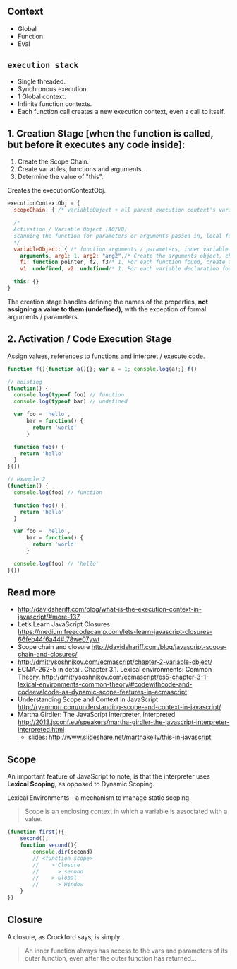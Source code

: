 ## Context
- Global
- Function
- Eval

## `execution stack`
- Single threaded.
- Synchronous execution.
- 1 Global context.
- Infinite function contexts.
- Each function call creates a new execution context, even a call to itself.

## 1. Creation Stage [when the function is called, but before it executes any code inside]:
1. Create the Scope Chain.
2. Create variables, functions and arguments.
3. Determine the value of "this".

Creates the executionContextObj.
```js
executionContextObj = {
  scopeChain: { /* variableObject + all parent execution context's variableObject */ },

  /*
  Activation / Variable Object [AO/VO]
  scanning the function for parameters or arguments passed in, local function declarations and local variable declarations.
  */
  variableObject: { /* function arguments / parameters, inner variable and function declarations */ },
    arguments, arg1: 1, arg2: "arg2",/* Create the arguments object, check the context for parameters, initialize the name and value and create a reference copy. */    
    f1: function pointer, f2, f3/* 1. For each function found, create a property in the variable object that is the exact function name, which has a reference pointer to the function in memory. 2. If the function name exists already, the reference pointer value will be _overwritten_. */
    v1: undefined, v2: undefined/* 1. For each variable declaration found, create a property in the variable object that is the variable name, and initialize the value as undefined. 2. If the variable name already exists in the variable object, do nothing and continue scanning. */

  this: {}
}
```

The creation stage handles defining the names of the properties,
**not assigning a value to them (undefined)**, with the exception of formal arguments / parameters.

## 2. Activation / Code Execution Stage
Assign values, references to functions and interpret / execute code.

```js
function f(){function a(){}; var a = 1; console.log(a);} f()

// hoisting
(function() {
  console.log(typeof foo) // function
  console.log(typeof bar) // undefined

  var foo = 'hello',
      bar = function() {
        return 'world'
      }

  function foo() {
    return 'hello'
  }
}())

// example 2
(function() {
  console.log(foo) // function  

  function foo() {
    return 'hello'
  }

  var foo = 'hello',
      bar = function() {
        return 'world'
      }

  console.log(foo) // 'hello'  
}())
```

## Read more
- http://davidshariff.com/blog/what-is-the-execution-context-in-javascript/#more-137
- Let’s Learn JavaScript Closures https://medium.freecodecamp.com/lets-learn-javascript-closures-66feb44f6a44#.78we07ywt
- Scope chain and closure http://davidshariff.com/blog/javascript-scope-chain-and-closures/
- http://dmitrysoshnikov.com/ecmascript/chapter-2-variable-object/
- ECMA-262-5 in detail. Chapter 3.1. Lexical environments: Common Theory. http://dmitrysoshnikov.com/ecmascript/es5-chapter-3-1-lexical-environments-common-theory/#codewithcode-and-codeevalcode-as-dynamic-scope-features-in-ecmascript
- Understanding Scope and Context in JavaScript http://ryanmorr.com/understanding-scope-and-context-in-javascript/
- Martha Girdler: The JavaScript Interpreter, Interpreted http://2013.jsconf.eu/speakers/martha-girdler-the-javascript-interpreter-interpreted.html
  - slides: http://www.slideshare.net/marthakelly/this-in-javascript

## Scope
An important feature of JavaScript to note, is that the interpreter uses **Lexical Scoping**, as opposed to Dynamic Scoping.

Lexical Environments - a mechanism to manage static scoping.

> Scope is an enclosing context in which a variable is associated with a value.


```js
(function first(){
    second();
    function second(){
        console.dir(second)
        // <function scope>
        //    > Closure
        //      > second
        //    > Global
        //      > Window
    }   
})
```

## Closure
A closure, as Crockford says, is simply:
> An inner function always has access to the vars and parameters of its outer function, even after the outer function has returned…
